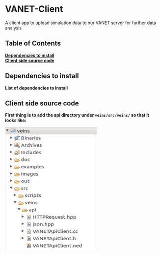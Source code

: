 # VANET-Client
A client app to upload simulation data to our VANET server for further data analysis
## Table of Contents
**[Dependencies to install](#Dependencies-to-install)** <br>
**[Client side source code](#Client-side-source-code)** <br>

## Dependencies to install
**List of dependencies to install**

## Client side source code
**First thing is to add the api directory under ```veins/src/veins/``` so that it looks like:**

<img src="./images/apiDirectoryTree.png" width=300 height=400/>

